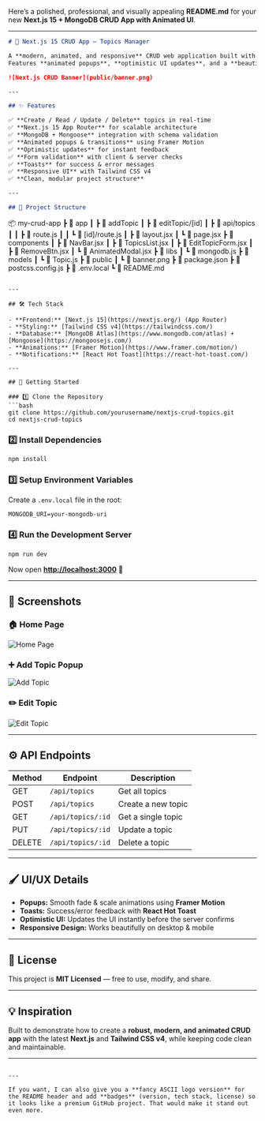 Here’s a polished, professional, and visually appealing **README.md** for your new **Next.js 15 + MongoDB CRUD App with Animated UI**.

---

```md
# 🚀 Next.js 15 CRUD App — Topics Manager

A **modern, animated, and responsive** CRUD web application built with **Next.js 15 (App Router)**, **MongoDB + Mongoose**, and **Tailwind CSS v4**.  
Features **animated popups**, **optimistic UI updates**, and a **beautiful minimal UI** for managing "Topics" (title + description).

![Next.js CRUD Banner](public/banner.png)

---

## ✨ Features

✅ **Create / Read / Update / Delete** topics in real-time  
✅ **Next.js 15 App Router** for scalable architecture  
✅ **MongoDB + Mongoose** integration with schema validation  
✅ **Animated popups & transitions** using Framer Motion  
✅ **Optimistic updates** for instant feedback  
✅ **Form validation** with client & server checks  
✅ **Toasts** for success & error messages  
✅ **Responsive UI** with Tailwind CSS v4  
✅ **Clean, modular project structure**

---

## 📂 Project Structure

```

📦 my-crud-app
┣ 📂 app
┃ ┣ 📂 addTopic
┃ ┣ 📂 editTopic/\[id]
┃ ┣ 📂 api/topics
┃ ┃ ┣ 📜 route.js
┃ ┃ ┗ 📜 \[id]/route.js
┃ ┣ 📜 layout.jsx
┃ ┗ 📜 page.jsx
┣ 📂 components
┃ ┣ 📜 NavBar.jsx
┃ ┣ 📜 TopicsList.jsx
┃ ┣ 📜 EditTopicForm.jsx
┃ ┣ 📜 RemoveBtn.jsx
┃ ┗ 📜 AnimatedModal.jsx
┣ 📂 libs
┃ ┗ 📜 mongodb.js
┣ 📂 models
┃ ┗ 📜 Topic.js
┣ 📂 public
┃ ┗ 📜 banner.png
┣ 📜 package.json
┣ 📜 postcss.config.js
┣ 📜 .env.local
┗ 📜 README.md

````

---

## 🛠️ Tech Stack

- **Frontend:** [Next.js 15](https://nextjs.org/) (App Router)
- **Styling:** [Tailwind CSS v4](https://tailwindcss.com/)
- **Database:** [MongoDB Atlas](https://www.mongodb.com/atlas) + [Mongoose](https://mongoosejs.com/)
- **Animations:** [Framer Motion](https://www.framer.com/motion/)
- **Notifications:** [React Hot Toast](https://react-hot-toast.com/)

---

## 🚀 Getting Started

### 1️⃣ Clone the Repository
```bash
git clone https://github.com/yourusername/nextjs-crud-topics.git
cd nextjs-crud-topics
````

### 2️⃣ Install Dependencies

```bash
npm install
```

### 3️⃣ Setup Environment Variables

Create a `.env.local` file in the root:

```env
MONGODB_URI=your-mongodb-uri
```

### 4️⃣ Run the Development Server

```bash
npm run dev
```

Now open **[http://localhost:3000](http://localhost:3000)** 🎉

---

## 📸 Screenshots

### 🏠 Home Page

![Home Page](public/screenshots/home.png)

### ➕ Add Topic Popup

![Add Topic](public/screenshots/add.png)

### ✏️ Edit Topic

![Edit Topic](public/screenshots/edit.png)

---

## ⚙️ API Endpoints

| Method | Endpoint          | Description        |
| ------ | ----------------- | ------------------ |
| GET    | `/api/topics`     | Get all topics     |
| POST   | `/api/topics`     | Create a new topic |
| GET    | `/api/topics/:id` | Get a single topic |
| PUT    | `/api/topics/:id` | Update a topic     |
| DELETE | `/api/topics/:id` | Delete a topic     |

---

## 🖌️ UI/UX Details

* **Popups:** Smooth fade & scale animations using **Framer Motion**
* **Toasts:** Success/error feedback with **React Hot Toast**
* **Optimistic UI:** Updates the UI instantly before the server confirms
* **Responsive Design:** Works beautifully on desktop & mobile

---

## 📜 License

This project is **MIT Licensed** — free to use, modify, and share.

---

## 💡 Inspiration

Built to demonstrate how to create a **robust, modern, and animated CRUD app** with the latest **Next.js** and **Tailwind CSS v4**, while keeping code clean and maintainable.

---

```

---

If you want, I can also give you a **fancy ASCII logo version** for the README header and add **badges** (version, tech stack, license) so it looks like a premium GitHub project. That would make it stand out even more.
```
